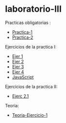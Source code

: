 # laboratorio-III

Practicas obligatorias :
  - [Practica-1](https://github.com/AgusRey04/laboratorio-III/tree/mapCodingChallenge)
  - [Practica-2](https://github.com/AgusRey04/laboratorio-III/tree/Practica-Obligatoria-2/Practica-2)

Ejercicios de la practica I:

  - [Ejer 1](https://github.com/AgusRey04/laboratorio-III/tree/Ejercicios/Practica-1)
  - [Ejer 2](https://github.com/AgusRey04/laboratorio-III/tree/Ejercicio-2)
  - [Ejer 3](https://github.com/AgusRey04/laboratorio-III/tree/Ejercicio-3)
  - [Ejer 4](https://github.com/AgusRey04/laboratorio-III/tree/Ejercicio-4)
  - [JavaScript](https://github.com/AgusRey04/laboratorio-III/tree/Js/Practica-1/JavasScript)

Ejercicios de la practica II:
  - [Ejerc 2.1](https://github.com/AgusRey04/laboratorio-III/tree/Ejercicio-2.1/Practica-2)

Teoria:
  - [Teoria-Ejercicio-1](https://github.com/AgusRey04/laboratorio-III/tree/Teoria/teoria-1)
  